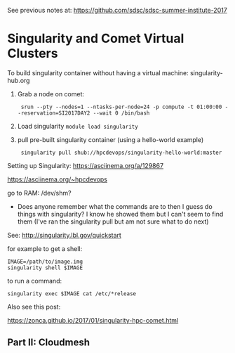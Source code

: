 
See previous notes at: <https://github.com/sdsc/sdsc-summer-institute-2017>


# Singularity and Comet Virtual Clusters



To build singularity container without having a virtual machine: singularity-hub.org

1. Grab a node on comet:  

        srun --pty --nodes=1 --ntasks-per-node=24 -p compute -t 01:00:00 --reservation=SI2017DAY2 --wait 0 /bin/bash
    
2. Load singularity 
 `module load singularity`
 

3. pull pre-built singularity container (using a hello-world example)

        singularity pull shub://hpcdevops/singularity-hello-world:master


Setting up Singularity: https://asciinema.org/a/129867

<https://asciinema.org/~hpcdevops>

go to RAM: /dev/shm?

* Does anyone remember what the commands are to then I guess do things with singularity?  I know he showed them but I can't seem to find them (I've ran the singularity pull but am not sure what to do next)

See:
<http://singularity.lbl.gov/quickstart>

for example to get a shell:

    IMAGE=/path/to/image.img
    singularity shell $IMAGE
    
to run a command:

    singularity exec $IMAGE cat /etc/*release

Also see this post:

<https://zonca.github.io/2017/01/singularity-hpc-comet.html>

## Part II: Cloudmesh